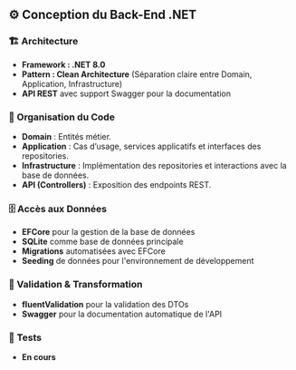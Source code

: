 ﻿## ⚙️ Conception du Back-End .NET

### 🏗️ Architecture
- **Framework : .NET 8.0** 
- **Pattern : Clean Architecture** (Séparation claire entre Domain, Application, Infrastructure)
- **API REST** avec support Swagger pour la documentation

### 📂 Organisation du Code
- **Domain** : Entités métier.  
- **Application** : Cas d’usage, services applicatifs et interfaces des repositories.
- **Infrastructure** : Implémentation des repositories et interactions avec la base de données.  
- **API (Controllers)** : Exposition des endpoints REST.

### 🗄️ Accès aux Données
- **EFCore** pour la gestion de la base de données
- **SQLite** comme base de données principale
- **Migrations** automatisées avec EFCore
- **Seeding** de données pour l'environnement de développement

### 🔄 Validation & Transformation
- **fluentValidation** pour la validation des DTOs
- **Swagger** pour la documentation automatique de l'API

### 🧪 Tests
- **En cours**